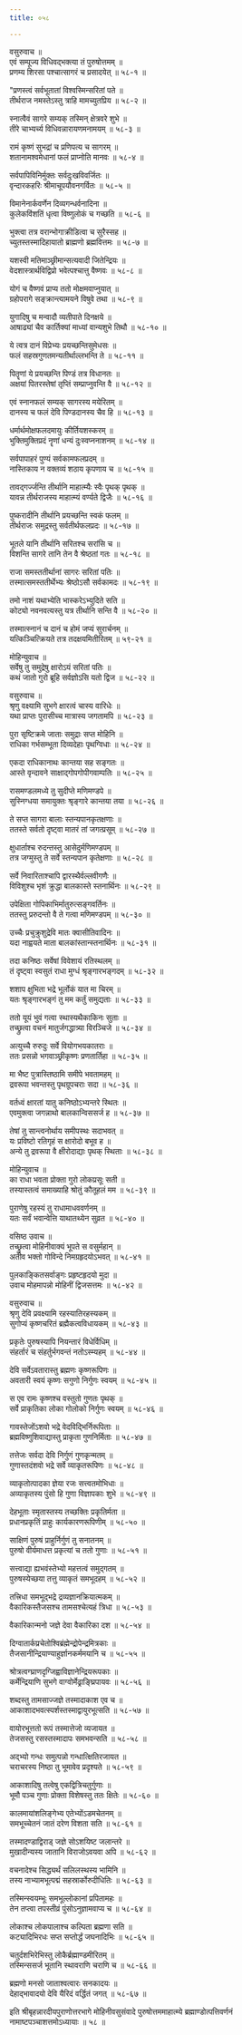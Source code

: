 ```yaml
---
title: ०५८

---
```

वसुरुवाच ॥  
एवं सम्पूज्य विधिवद्भक्त्या तं पुरुषोत्तमम् ॥  
प्रणम्य शिरसा पश्चात्सागरं च प्रसादयेत् ॥ ५८-१ ॥  
  
"प्रणस्त्वं सर्वभूतातां विश्वस्मिन्सरितां पते ॥  
तीर्थराज नमस्तेऽस्तु त्राहि मामच्युतप्रिय ॥ ५८-२ ॥  
  
स्नात्वैवं सागरे सम्यक् तस्मिन् क्षेत्रवरे शुभे ॥  
तीरे चाभ्यर्च्य विधिवन्नारायणमनामयम् ॥ ५८-३ ॥  
  
रामं कृष्णं सुभद्रां च प्रणिपत्य च सागरम् ॥  
शतानामश्वमेधानां फलं प्राप्नोति मानवः ॥ ५८-४ ॥  
  
सर्वपापिविनिर्मुक्तः सर्वदुःखविवर्जितः ॥  
वृन्दारकहरिः श्रीमाचूपयौवनगर्वितः ॥ ५८-५ ॥  
  
विमानेनार्कवर्णेन दिव्यगन्धर्वनादिना ॥  
कुलेकविंशतिं धृत्वा विष्णुलोकं च गच्छति ॥ ५८-६ ॥  
  
भुक्त्वा तत्र वरान्भोगाक्रीडित्वा च सुरैस्सह ॥  
च्युतस्तस्मादिहायातो ब्राह्मणो ब्रह्मवित्तमः ॥ ५८-७ ॥  
  
यशस्वी मतिमाञ्छ्रीमान्सत्यवादी जितेन्द्रियः ॥  
वेदशास्त्रार्थविद्विप्रो भवेत्पश्चात्तु वैष्णवः ॥ ५८-८ ॥  
  
योगं च वैष्णवं प्राप्य ततो मोक्षमवाप्नुयात् ॥  
ग्रहोपरागे सङ्क्रान्त्यामयने विषुवे तथा ॥ ५८-९ ॥  
  
युगादिषु च मन्वादौ व्यतीपाते दिनक्षये ॥  
आषाढ्यां चैव कार्तिक्यां माध्यां वान्यशुभे तिथौ ॥ ५८-१० ॥  
  
ये त्वत्र दानं विप्रेभ्यः प्रयच्छन्तिसुमेधसः ॥  
फलं सहस्रगुणतमन्यतीर्थाल्लभन्ति ते ॥ ५८-११ ॥  
  
पितॄणां ये प्रयच्छन्ति पिण्डं तत्र विधानतः ॥  
अक्षयां पितरस्तेषां तृप्तिं सम्प्राप्नुवन्ति वै ॥ ५८-१२ ॥  
  
एवं स्नानफलं सम्यक् सागरस्य मयेरितम् ॥  
दानस्य च फलं देवि पिण्डदानस्य चैव हि ॥ ५८-१३ ॥  
  
धर्मार्थमोक्षफलदमायुः कीर्तियशस्करम् ॥  
भुक्तिमुक्तिप्रदं नॄणां धन्यं दुःस्वप्ननाशनम् ॥ ५८-१४ ॥  
  
सर्वपापाहरं पुण्यं सर्वकामफलप्रदम् ॥  
नास्तिकाय न वक्तव्यं शठाय कृपणाय च ॥ ५८-१५ ॥  
  
तावद्गर्ज्जन्ति तीर्थानि माहात्म्यैः स्वैः पृथक् पृथक् ॥  
यावन्न तीर्थराजस्य माहात्म्यं वर्ण्यते द्विजैः ॥ ५८-१६ ॥  
  
पुष्करादीनि तीर्थानि प्रयच्छन्ति स्वकं फलम् ॥  
तीर्थराजः समुद्रस्तु सर्वतीर्थफलप्रदः ॥ ५८-१७ ॥  
  
भूतले यानि तीर्थानि सरितश्च सरांसि च ॥  
विशन्ति सागरे तानि तेन वै श्रेष्ठतां गतः ॥ ५८-१८ ॥  
  
राजा समस्ततीर्थानां सागरः सरितां पतिः ॥  
तस्मात्समस्ततीर्थेभ्यः श्रेष्ठोऽसौ सर्वकामदः ॥ ५८-१९ ॥  
  
तमो नाशं यथाभ्येति भास्करेऽभ्युदिते सति ॥  
कोट्यो नवनवत्यस्तु यत्र तीर्थानि सन्ति वै ॥ ५८-२० ॥  
  
तस्मात्स्नानं च दानं च होमं जप्यं सुरार्चनम् ॥  
यत्किञ्चित्क्रियते तत्र तदक्षयमितीरितम् ॥ ५९-२१ ॥  
  
मोहिन्युवाच ॥  
सर्वेषु तु समुद्रेषु क्षारोऽयं सरितां पतिः ॥  
कथं जातो गुरो ब्रूहि सर्वज्ञोऽसि यतो द्विज ॥ ५८-२२ ॥  
  
वसुरुवाच ॥  
श्रृणु वक्ष्यामि सुभगे क्षारत्वं चास्य वारिधेः ॥  
यथा प्राप्तः पुरासीच्च मात्रास्य जगतामपि ॥ ५८-२३ ॥  
  
पुरा सृष्टिक्रमे जाताः समुद्राः सप्त मोहिनि ॥  
राधिका गर्भसम्भूता दिव्यदेहाः पृथग्विधाः ॥ ५८-२४ ॥  
  
एकदा राधिकानाथः कान्तया सह सङ्गतः ॥  
आस्ते वृन्दावने साक्षाद्गोपगोपीगवाम्पतिः ॥ ५८-२५ ॥  
  
रासमण्डलमध्ये तु सुदीप्ते मणिमण्डपे ॥  
सुस्निग्धया समायुक्तः श्रृङ्गारे कान्तया तया ॥ ५८-२६ ॥  
  
ते सप्त सागरा बालाः स्तन्यपानकृतक्षणाः ॥  
ततस्ते सर्वतो दृष्ट्वा मातरं तां जगत्प्रसूम् ॥ ५८-२७ ॥  
  
क्षुधार्ताश्च रुदन्तस्तु आसेदुर्मणिमण्डपम् ॥  
तत्र जग्मुस्तु ते सर्वे स्तन्यपान कृतेक्षणाः ॥ ५८-२८ ॥  
  
सर्वे निवारिताश्चापि द्वारस्थैर्वल्लवीगणैः ॥  
विविशुश्च भृशं क्रुद्धा बालकास्ते स्तनार्थिनः ॥ ५८-२९ ॥  
  
उपेक्षिता गोपिकाभिर्मातुरुत्सङ्गवर्तिनः ॥  
ततस्तु प्ररुदन्तो वै ते गत्वा मणिमण्डपम् ॥ ५८-३० ॥  
  
उच्चैः प्रचुक्रुशुद्रेवि मातः क्वासीतिवादिनः ॥  
यदा नाह्वयते माता बालकांस्तान्स्तनार्थिनः ॥ ५८-३१ ॥  
  
तदा कनिष्ठः सर्वेषां विवेशायं रतिस्थलम् ॥  
तं दृष्ट्वा स्वसुतं राधा मुग्धं श्रृङ्गारभङ्गदम् ॥ ५८-३२ ॥  
  
शशाप क्षुभिता भद्रे भूर्लोकं यात मा चिरम् ॥  
यतः श्रृङ्गारभङ्गं तु मम कर्तुं समुद्यताः ॥ ५८-३३ ॥  
  
ततो यूयं भुवं गत्वा स्थास्यथैकाकिनः सुताः ॥  
तच्छ्रुत्वा वचनं मातुर्जगद्धात्र्या विरञ्चिजे ॥ ५८-३४ ॥  
  
अत्युच्चै रुरुदुः सर्वे वियोगभयकातराः ॥  
ततः प्रसन्नो भगवाञ्छ्रीकृष्णः प्रणतार्तिहा ॥ ५८-३५ ॥  
  
मा भैष्ट पुत्रास्तिष्ठामि समीपे भवतामहम् ॥  
द्रवरूपा भवन्तस्तु पृथग्रूपचराः सदा ॥ ५८-३६ ॥  
  
वर्तध्वं क्षारतां यातु कनिष्ठोऽभ्यन्तरे स्थितः ॥  
एवमुक्त्वा जगन्नाथो बालकान्विससर्ज ह ॥ ५८-३७ ॥  
  
तेषां तु सान्त्वनोर्थाय समीपस्थः सदाभवत् ॥  
यः प्रविष्टो रतिगृहं स क्षारोदो बभूव ह ॥  
अन्ये तु द्रवरूपा वै क्षीरोदाद्याः पृथक् स्थिताः ॥ ५८-३८ ॥  
  
मोहिन्युवाच ॥  
का राधा भवता प्रोक्ता गुरो लोकप्रसूः सती ॥  
तस्यास्तत्वं समाख्याहि श्रोतुं कौतूहलं मम ॥ ५८-३९ ॥  
  
पुराणेषु रहस्यं तु राधामाधववर्णनम् ॥  
यतः सर्वं भवान्वेत्ति याथातथ्येन सुव्रत ॥ ५८-४० ॥  
  
वसिष्ठ उवाच ॥  
तच्छ्रुत्वा मोहिनीवाक्यं भूपते स वसुर्महान् ॥  
अतीव भक्तो गोविन्दे निमग्रहृदयोऽभवत् ॥ ५८-४१ ॥  
  
पुलकाङ्कितसर्वाङ्गः प्रहृष्टहृदयो मुदा ॥  
उवाच मोहमापन्नो मोहिनीं द्विजसत्तमः ॥ ५८-४२ ॥  
  
वसुरुवाच ॥  
श्रृणु देवि प्रवक्ष्यामि रहस्यातिरहस्यकम् ॥  
सुगोप्यं कृष्णचरितं ब्रह्मैकत्वविधायकम् ॥ ५८-४३ ॥  
  
प्रकृतेः पुरुषस्यापि नियन्तारं विधेर्विधिम् ॥  
संहर्तारं च संहर्तुर्भगवन्तं नतोऽस्म्यहम् ॥ ५८-४४ ॥  
  
देवि सर्वेऽवतारास्तु ब्रह्मणः कृष्णरूपिणः ॥  
अवतारी स्वयं कृष्णः सगुणो निर्गुणः स्वयम् ॥ ५८-४५ ॥  
  
स एव रामः कृष्णश्च वस्तुतो गुणतः पृथक् ॥  
सर्वे प्राकृतिका लोका गोलोको निर्गुणः स्वयम् ॥ ५८-४६ ॥  
  
गावस्तेजोंऽशवो भद्रे वेदविद्भिर्निरूपिताः ॥  
ब्रह्मविष्णुशिवाद्यास्तु प्राकृता गुणनिर्मिताः ॥ ५८-४७ ॥  
  
तत्तेजः सर्वदा देवि निर्गुणं गुणकृन्मतम् ॥  
गुणास्तदंशवो भद्रे सर्वे व्याकृतरूपिणः ॥ ५८-४८ ॥  
  
व्याकृतोत्पादका ज्ञेया रजः सत्त्वतमोभिधाः ॥  
अव्याकृतस्य पुंसो हि गुणा विज्ञापकाः शुभे ॥ ५८-४९ ॥  
  
देहभूताः स्मृतास्तस्य तच्छक्तिः प्रकृतिर्मता ॥  
प्रधानप्रकृतिं प्राहुः कार्यकारणरूपिणीम् ॥ ५८-५० ॥  
  
साक्षिणं पुरुषं प्राहुर्निर्गुणं तु सनातनम् ॥  
पुरुषो वीर्यमाधत्त प्रकृत्यां च ततो गुणाः ॥ ५८-५१ ॥  
  
सत्त्वाद्या ह्यभवंस्तेभ्यो महत्तत्वं समुद्गतम् ॥  
पुरुषस्येच्छया तत्तु व्याकृतं समभूदहम् ॥ ५८-५२ ॥  
  
तत्त्रिधा समभूद्भद्रे द्रव्यज्ञानक्रियात्मकम् ॥  
वैकारिकस्तैजसश्च तामसश्चेत्यहं त्रिधा ॥ ५८-५३ ॥  
  
वैकारिकान्मनो जज्ञे देवा वैकारिका दश ॥ ५८-५४ ॥  
  
दिग्वातार्कप्रचेतोश्विब्रंह्मेन्द्रोपेन्द्रमित्रकाः ॥  
तैजसानीन्द्रियाण्याहुर्ज्ञानकर्ममयानि च ॥ ५८-५५ ॥  
  
श्रोत्रत्वग्घ्राणदृग्जिह्वाविज्ञानेन्द्रियरूपकाः ॥  
कर्मेन्द्रियाणि सुभगे वाग्वोर्मेढ्राङ्घ्रिपायवः ॥ ५८-५६ ॥  
  
शब्दस्तु तामसाज्जज्ञे तस्मादाकाश एव च ॥  
आकाशादभवत्स्पर्शस्तस्माद्वायुरभूत्सति ॥ ५८-५७ ॥  
  
वायोरभूत्ततो रूपं तस्मात्तेजो व्यजायत ॥  
तेजसस्तु रसस्तस्मादापः समभवन्सति ॥ ५८-५८ ॥  
  
अद्भ्यो गन्धः समुत्पन्नो गन्धात्क्षितिरजायत ॥  
चराचरस्य निष्ठा तु भूमावेव प्रदृश्यते ॥ ५८-५९ ॥  
  
आकाशादिषु तत्वेषु एकद्वित्रिचतुर्गुणाः ॥  
भूमौ पञ्च गुणाः प्रोक्ता विशेषस्तु ततः क्षितेः ॥ ५८-६० ॥  
  
कालमायांशलिङ्गेभ्य एतेभ्योंऽडमचेतनम् ॥  
समभूच्चेतनं जातं दरेण विशता सति ॥ ५८-६१ ॥  
  
तस्मादण्डाद्विराड् जज्ञे सोऽशयिष्ट जलान्तरे ॥  
मुखादीन्यस्य जातानि विराजोऽवयवा अपि ॥ ५८-६२ ॥  
  
वचनादेश्च सिद्ध्यर्थं सलिलस्थस्य भामिनि ॥  
तस्य नाभ्यामभूत्पद्मं सहस्रार्कोरुदीधितिः ॥ ५८-६३ ॥  
  
तस्मिन्स्वयम्भूः समभूल्लोकानां प्रपितामहः ॥  
तेन तप्त्वा तपस्तीव्रं पुंसोऽनुज्ञामवाप्य च ॥ ५८-६४ ॥  
  
लोकाश्च लोकपालाश्च कल्पिता ब्रह्मणा सति ॥  
कट्यादिभिरधः सप्त सप्तोर्द्धं जघनादिभिः ॥ ५८-६५ ॥  
  
चतुर्दशभिरेभिस्तु लोकैर्ब्रह्माण्डमीरितम् ॥  
तस्मिन्ससर्ज भूतानि स्थावराणि चराणि च ॥ ५८-६६ ॥  
  
ब्रह्मणो मनसो जाताश्वत्वारः सनकादयः ॥  
देहाद्भावादयो देवि यैरिदं वर्द्धितं जगत् ॥ ५८-६७ ॥  
  
इति श्रीबृहन्नारदीयपुराणोत्तरभागे मोहिनीवसुसंवादे पुरुषोत्तममाहात्म्ये ब्रह्माण्डोत्पत्तिवर्णनं नामाष्टपञ्चाशत्तमोऽध्यायाः ॥ ५८ ॥